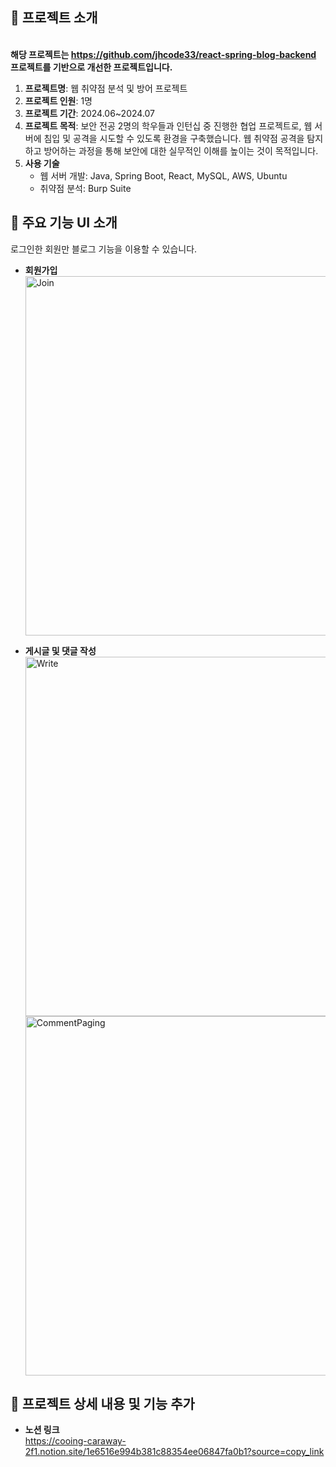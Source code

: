 ## 📌 프로젝트 소개
<br>**해당 프로젝트는 https://github.com/jhcode33/react-spring-blog-backend 프로젝트를 기반으로 개선한 프로젝트입니다.**
1. **프로젝트명**: 웹 취약점 분석 및 방어 프로젝트
2. **프로젝트 인원**: 1명
3. **프로젝트 기간**: 2024.06~2024.07  
4. **프로젝트 목적**: 보안 전공 2명의 학우들과 인턴십 중 진행한 협업 프로젝트로, 웹 서버에 침입 및 공격을 시도할 수 있도록 환경을 구축했습니다. 웹 취약점 공격을 탐지하고 방어하는 과정을 통해 보안에 대한 실무적인 이해를 높이는 것이 목적입니다. 
5. **사용 기술**
    - 웹 서버 개발: Java, Spring Boot, React, MySQL, AWS, Ubuntu
    - 취약점 분석: Burp Suite
## 📌 주요 기능 UI 소개
로그인한 회원만 블로그 기능을 이용할 수 있습니다.
- **회원가입**<br>
      <img width="575" alt="Join" src="https://github.com/jhcode33/react-spring-blog-backend/assets/125725072/4da4830c-4c29-4f0f-b025-df6b3b29cb84"><br>

- **게시글 및 댓글 작성**<br>
    <img width="575" alt="Write" src="https://github.com/jhcode33/react-spring-blog-backend/assets/125725072/32f3b3bf-0018-4c90-b6c5-c3dc752ddf8b">
  <img width="575" alt="CommentPaging" src="https://github.com/jhcode33/react-spring-blog-backend/assets/125725072/658f15a5-4149-404d-942e-2509a564726b"><br>
## 📝 프로젝트 상세 내용 및 기능 추가 
- **노션 링크**  
  https://cooing-caraway-2f1.notion.site/1e6516e994b381c88354ee06847fa0b1?source=copy_link


